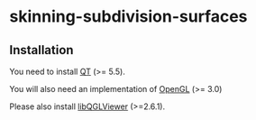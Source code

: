 # skinning-subdivision-surfaces


## Installation
You need to install [QT](https://www.qt.io/) (>= 5.5).

You will also need an implementation of [OpenGL](https://www.opengl.org/) (>= 3.0)

Please also install [libQGLViewer](http://libqglviewer.com/) (>=2.6.1).

